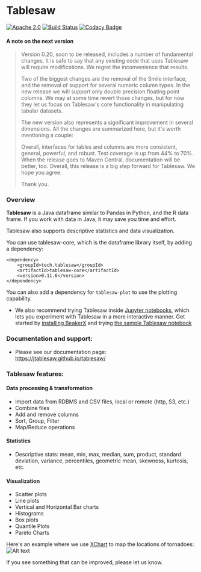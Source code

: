Tablesaw
=======

[![Apache 2.0](https://img.shields.io/github/license/nebula-plugins/nebula-project-plugin.svg)](http://www.apache.org/licenses/LICENSE-2.0)
[![Build Status](https://travis-ci.org/jtablesaw/tablesaw.svg?branch=master)](https://travis-ci.org/jtablesaw/tablesaw)
[![Codacy Badge](https://api.codacy.com/project/badge/Grade/5029f48d00c24f1ea378b090210cf7da)](https://www.codacy.com/app/jtablesaw/tablesaw?utm_source=github.com&amp;utm_medium=referral&amp;utm_content=jtablesaw/tablesaw&amp;utm_campaign=Badge_Grade)



#### A note on the next version

> Version 0.20, soon to be released, includes a number of fundamental changes. It is safe to say that any existing code that uses Tablesaw will require modifications. We regret the inconvenience that results.
>
> Two of the biggest changes are the removal of the Smile interface, and the removal of support for several numeric column types. In the new release we will support only double precision floating point columns. We may at some time revert those changes, but for now they let us focus on Tablesaw's core functionality in manipulating tabular datasets. 
>
> The new version also represents a significant improvement in several dimensions. All the changes are summarized here, but it's worth mentioning a couple: 
>
> Overall, interfaces for tables and columns are more consistent, general, powerful, and robust. Test coverage is up from 44% to 70%.  When the release goes to Maven Central, documentation will be better, too.  Overall, this release is a big step forward for Tablesaw. We hope you agree. 
>
> Thank you. 

### Overview

__Tablesaw__ is a Java dataframe similar to Pandas in Python, and the R data frame. If you work with data in Java, it may save you time and effort.

Tablesaw also supports descriptive statistics and data visualization. 

You can use tablesaw-core, which is the dataframe library itself, by adding a dependency: 

    <dependency>
        <groupId>tech.tablesaw</groupId>
        <artifactId>tablesaw-core</artifactId>
        <version>0.11.6</version>
    </dependency>

You can also add a dependency for `tablesaw-plot` to use the plotting capability.

* We also recommend trying Tablesaw inside [Jupyter notebooks](http://arogozhnikov.github.io/2016/09/10/jupyter-features.html), which lets you experiment with Tablesaw in a more interactive manner. Get started by [installing BeakerX](http://beakerx.com/documentation) and trying [the sample Tablesaw notebook](https://github.com/twosigma/beakerx/blob/master/doc/groovy/Tablesaw.ipynb)

### Documentation and support:

* Please see our documentation page: https://jtablesaw.github.io/tablesaw/ 

### Tablesaw features: 

#### Data processing & transformation
* Import data from RDBMS and CSV files, local or remote (http, S3, etc.)
* Combine files
* Add and remove columns
* Sort, Group, Filter 
* Map/Reduce operations

#### Statistics 
* Descriptive stats: mean, min, max, median, sum, product, standard deviation, variance, percentiles, geometric mean, skewness, kurtosis, etc.

#### Visualization
* Scatter plots
* Line plots
* Vertical and Horizontal Bar charts
* Histograms 
* Box plots
* Quantile Plots
* Pareto Charts

Here's an example where we use [XChart](https://github.com/timmolter/XChart) to map the locations of tornadoes: 
![Alt text](https://jtablesaw.files.wordpress.com/2016/07/tornados3.png?w=809)

If you see something that can be improved, please let us know.
